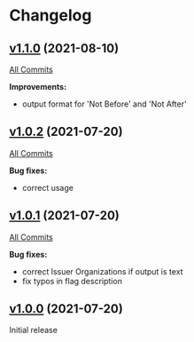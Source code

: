 # Changelog

## [v1.1.0](https://github.com/containeroo/certinfo/tree/v1.1.0) (2021-08-10)

[All Commits](https://github.com/containeroo/certinfo/compare/v1.0.2...v1.1.0)

**Improvements:**

- output format for 'Not Before' and 'Not After'

## [v1.0.2](https://github.com/containeroo/certinfo/tree/v1.0.2) (2021-07-20)

[All Commits](https://github.com/containeroo/certinfo/compare/v1.0.1...v1.0.2)

**Bug fixes:**

- correct usage

## [v1.0.1](https://github.com/containeroo/certinfo/tree/v1.0.1) (2021-07-20)

[All Commits](https://github.com/containeroo/certinfo/compare/v1.0.0...v1.0.1)

**Bug fixes:**

- correct Issuer Organizations if output is text
- fix typos in flag description

## [v1.0.0](https://github.com/containeroo/certinfo/tree/v1.0.0) (2021-07-20)

Initial release
